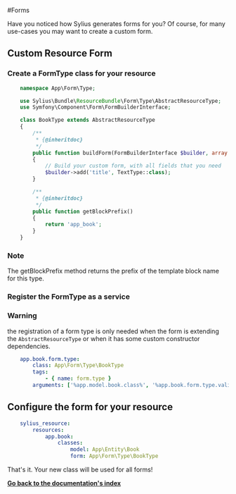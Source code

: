 #Forms

Have you noticed how Sylius generates forms for you? Of course, for many use-cases you may want to create a custom form.

## Custom Resource Form

### Create a FormType class for your resource

```php
    namespace App\Form\Type;

    use Sylius\Bundle\ResourceBundle\Form\Type\AbstractResourceType;
    use Symfony\Component\Form\FormBuilderInterface;

    class BookType extends AbstractResourceType
    {
        /**
         * {@inheritdoc}
         */
        public function buildForm(FormBuilderInterface $builder, array $options)
        {
            // Build your custom form, with all fields that you need
            $builder->add('title', TextType::class);
        }

        /**
         * {@inheritdoc}
         */
        public function getBlockPrefix()
        {
            return 'app_book';
        }
    }
```
### **Note**
The getBlockPrefix method returns the prefix of the template block name for this type.

### Register the FormType as a service


### **Warning**

the registration of a form type is only needed when the form is extending the ``AbstractResourceType``
or when it has some custom constructor dependencies.

```yaml
    app.book.form.type:
        class: App\Form\Type\BookType
        tags:
            - { name: form.type }
        arguments: ['%app.model.book.class%', '%app.book.form.type.validation_groups%']
```
## Configure the form for your resource

```yaml
    sylius_resource:
        resources:
            app.book:
                classes:
                    model: App\Entity\Book
                    form: App\Form\Type\BookType
```
That's it. Your new class will be used for all forms!

**[Go back to the documentation's index](index.md)**
